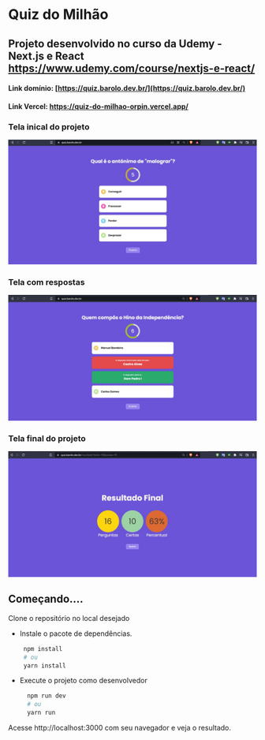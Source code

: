 # Quiz do Milhão
## Projeto desenvolvido no curso da Udemy - Next.js e React https://www.udemy.com/course/nextjs-e-react/


#### Link domínio: [https://quiz.barolo.dev.br/](https://quiz.barolo.dev.br/)
#### Link Vercel:  https://quiz-do-milhao-orpin.vercel.app/

### Tela inical do projeto
![Homepage](https://github.com/barolohelio/quiz-do-milhao/blob/main/assets/telaInicial.png)

### Tela com respostas
![Repostas](https://github.com/barolohelio/quiz-do-milhao/blob/main/assets/repostas.png)

### Tela final do projeto
![TelaFinal](https://github.com/barolohelio/quiz-do-milhao/blob/main/assets/TelaFinal.png)

## Começando....

Clone o repositório no local desejado

* Instale o pacote de dependências. 
   ```bash
    npm install
    # ou 
    yarn install
  ```
  
* Execute o projeto como desenvolvedor
  ```bash
    npm run dev
    # ou 
    yarn run
  ```
  
 Acesse http://localhost:3000 com seu navegador e veja o resultado.









